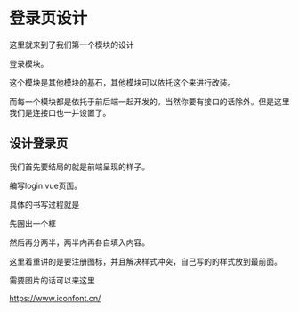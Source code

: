 # 登录页设计

这里就来到了我们第一个模块的设计

登录模块。

这个模块是其他模块的基石，其他模块可以依托这个来进行改装。

而每一个模块都是依托于前后端一起开发的。当然你要有接口的话除外。但是这里我们是连接口也一并设置了。

## 设计登录页

我们首先要结局的就是前端呈现的样子。

编写login.vue页面。

具体的书写过程就是

先圈出一个框

然后再分两半，两半内再各自填入内容。



这里着重讲的是要注册图标，并且解决样式冲突，自己写的的样式放到最前面。



需要图片的话可以来这里

https://www.iconfont.cn/

